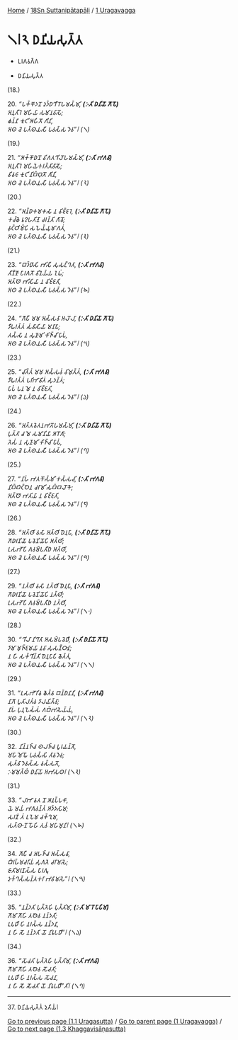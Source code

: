
[Home](/) / [18Sn Suttanipātapāḷi](../../18Sn.md) / [1 Uragavagga](../1.md)

# 𑁧𑁇𑁨 𑀥𑀦𑀺𑀬𑀲𑀼𑀢𑁆𑀢

* 𑀉𑀭𑀕𑀯𑀕𑁆𑀕

* 𑀥𑀦𑀺𑀬𑀲𑀼𑀢𑁆𑀢

(18.)

20\. _“𑀧𑀓𑁆𑀓𑁄𑀤𑀦𑁄 𑀤𑀼𑀤𑁆𑀥𑀔𑀻𑀭𑁄𑀳𑀫𑀲𑁆𑀫𑀺, __(𑀇𑀢𑀺 𑀥𑀦𑀺𑀬𑁄 𑀕𑁄𑀧𑁄)___  
_𑀅𑀦𑀼𑀢𑀻𑀭𑁂 𑀫𑀳𑀺𑀬𑀸 𑀲𑀫𑀸𑀦𑀯𑀸𑀲𑁄;_  
_𑀙𑀦𑁆𑀦𑀸 𑀓𑀼𑀝𑀺 𑀆𑀳𑀺𑀢𑁄 𑀕𑀺𑀦𑀺,_  
_𑀅𑀣 𑀘𑁂 𑀧𑀢𑁆𑀣𑀬𑀲𑀻 𑀧𑀯𑀲𑁆𑀲 𑀤𑁂𑀯”𑁇 (𑁧)_  


(19.)

21\. _“𑀅𑀓𑁆𑀓𑁄𑀥𑀦𑁄 𑀯𑀺𑀕𑀢𑀔𑀺𑀮𑁄𑀳𑀫𑀲𑁆𑀫𑀺, __(𑀇𑀢𑀺 𑀪𑀕𑀯𑀸)___  
_𑀅𑀦𑀼𑀢𑀻𑀭𑁂 𑀫𑀳𑀺𑀬𑁂𑀓𑀭𑀢𑁆𑀢𑀺𑀯𑀸𑀲𑁄;_  
_𑀯𑀺𑀯𑀝𑀸 𑀓𑀼𑀝𑀺 𑀦𑀺𑀩𑁆𑀩𑀼𑀢𑁄 𑀕𑀺𑀦𑀺,_  
_𑀅𑀣 𑀘𑁂 𑀧𑀢𑁆𑀣𑀬𑀲𑀻 𑀧𑀯𑀲𑁆𑀲 𑀤𑁂𑀯”𑁇 (𑁨)_  


(20.)

22\. _“𑀅𑀦𑁆𑀥𑀓𑀫𑀓𑀲𑀸 𑀦 𑀯𑀺𑀚𑁆𑀚𑀭𑁂, __(𑀇𑀢𑀺 𑀥𑀦𑀺𑀬𑁄 𑀕𑁄𑀧𑁄)___  
_𑀓𑀘𑁆𑀙𑁂 𑀭𑀽𑀍𑀳𑀢𑀺𑀡𑁂 𑀘𑀭𑀦𑁆𑀢𑀺 𑀕𑀸𑀯𑁄;_  
_𑀯𑀼𑀝𑁆𑀞𑀺𑀫𑁆𑀧𑀺 𑀲𑀳𑁂𑀬𑁆𑀬𑀼𑀫𑀸𑀕𑀢𑀁,_  
_𑀅𑀣 𑀘𑁂 𑀧𑀢𑁆𑀣𑀬𑀲𑀻 𑀧𑀯𑀲𑁆𑀲 𑀤𑁂𑀯”𑁇 (𑁩)_  


(21.)

23\. _“𑀩𑀤𑁆𑀥𑀸𑀲𑀺 𑀪𑀺𑀲𑀻 𑀲𑀼𑀲𑀗𑁆𑀔𑀢𑀸, __(𑀇𑀢𑀺 𑀪𑀕𑀯𑀸)___  
_𑀢𑀺𑀡𑁆𑀡𑁄 𑀧𑀸𑀭𑀕𑀢𑁄 𑀯𑀺𑀦𑁂𑀬𑁆𑀬 𑀑𑀖𑀁;_  
_𑀅𑀢𑁆𑀣𑁄 𑀪𑀺𑀲𑀺𑀬𑀸 𑀦 𑀯𑀺𑀚𑁆𑀚𑀢𑀺,_  
_𑀅𑀣 𑀘𑁂 𑀧𑀢𑁆𑀣𑀬𑀲𑀻 𑀧𑀯𑀲𑁆𑀲 𑀤𑁂𑀯”𑁇 (𑁪)_  


(22.)

24\. _“𑀕𑁄𑀧𑀻 𑀫𑀫 𑀅𑀲𑁆𑀲𑀯𑀸 𑀅𑀮𑁄𑀮𑀸, __(𑀇𑀢𑀺 𑀥𑀦𑀺𑀬𑁄 𑀕𑁄𑀧𑁄)___  
_𑀤𑀻𑀖𑀭𑀢𑁆𑀢𑀁 𑀲𑀁𑀯𑀸𑀲𑀺𑀬𑀸 𑀫𑀦𑀸𑀧𑀸;_  
_𑀢𑀲𑁆𑀲𑀸 𑀦 𑀲𑀼𑀡𑀸𑀫𑀺 𑀓𑀺𑀜𑁆𑀘𑀺 𑀧𑀸𑀧𑀁,_  
_𑀅𑀣 𑀘𑁂 𑀧𑀢𑁆𑀣𑀬𑀲𑀻 𑀧𑀯𑀲𑁆𑀲 𑀤𑁂𑀯”𑁇 (𑁫)_  


(23.)

25\. _“𑀘𑀺𑀢𑁆𑀢𑀁 𑀫𑀫 𑀅𑀲𑁆𑀲𑀯𑀁 𑀯𑀺𑀫𑀼𑀢𑁆𑀢𑀁, __(𑀇𑀢𑀺 𑀪𑀕𑀯𑀸)___  
_𑀤𑀻𑀖𑀭𑀢𑁆𑀢𑀁 𑀧𑀭𑀺𑀪𑀸𑀯𑀺𑀢𑀁 𑀲𑀼𑀤𑀦𑁆𑀢𑀁;_  
_𑀧𑀸𑀧𑀁 𑀧𑀦 𑀫𑁂 𑀦 𑀯𑀺𑀚𑁆𑀚𑀢𑀺,_  
_𑀅𑀣 𑀘𑁂 𑀧𑀢𑁆𑀣𑀬𑀲𑀻 𑀧𑀯𑀲𑁆𑀲 𑀤𑁂𑀯”𑁇 (𑁬)_  


(24.)

26\. _“𑀅𑀢𑁆𑀢𑀯𑁂𑀢𑀦𑀪𑀢𑁄𑀳𑀫𑀲𑁆𑀫𑀺, __(𑀇𑀢𑀺 𑀥𑀦𑀺𑀬𑁄 𑀕𑁄𑀧𑁄)___  
_𑀧𑀼𑀢𑁆𑀢𑀸 𑀘 𑀫𑁂 𑀲𑀫𑀸𑀦𑀺𑀬𑀸 𑀅𑀭𑁄𑀕𑀸;_  
_𑀢𑁂𑀲𑀁 𑀦 𑀲𑀼𑀡𑀸𑀫𑀺 𑀓𑀺𑀜𑁆𑀘𑀺 𑀧𑀸𑀧𑀁,_  
_𑀅𑀣 𑀘𑁂 𑀧𑀢𑁆𑀣𑀬𑀲𑀻 𑀧𑀯𑀲𑁆𑀲 𑀤𑁂𑀯”𑁇 (𑁭)_  


(25.)

27\. _“𑀦𑀸𑀳𑀁 𑀪𑀢𑀓𑁄𑀲𑁆𑀫𑀺 𑀓𑀲𑁆𑀲𑀘𑀺, __(𑀇𑀢𑀺 𑀪𑀕𑀯𑀸)___  
_𑀦𑀺𑀩𑁆𑀩𑀺𑀝𑁆𑀞𑁂𑀦 𑀘𑀭𑀸𑀫𑀺 𑀲𑀩𑁆𑀩𑀮𑁄𑀓𑁂;_  
_𑀅𑀢𑁆𑀣𑁄 𑀪𑀢𑀺𑀬𑀸 𑀦 𑀯𑀺𑀚𑁆𑀚𑀢𑀺,_  
_𑀅𑀣 𑀘𑁂 𑀧𑀢𑁆𑀣𑀬𑀲𑀻 𑀧𑀯𑀲𑁆𑀲 𑀤𑁂𑀯”𑁇 (𑁮)_  


(26.)

28\. _“𑀅𑀢𑁆𑀣𑀺 𑀯𑀲𑀸 𑀅𑀢𑁆𑀣𑀺 𑀥𑁂𑀦𑀼𑀧𑀸, __(𑀇𑀢𑀺 𑀥𑀦𑀺𑀬𑁄 𑀕𑁄𑀧𑁄)___  
_𑀕𑁄𑀥𑀭𑀡𑀺𑀬𑁄 𑀧𑀯𑁂𑀡𑀺𑀬𑁄𑀧𑀺 𑀅𑀢𑁆𑀣𑀺;_  
_𑀉𑀲𑀪𑁄𑀧𑀺 𑀕𑀯𑀫𑁆𑀧𑀢𑀻𑀥 𑀅𑀢𑁆𑀣𑀺,_  
_𑀅𑀣 𑀘𑁂 𑀧𑀢𑁆𑀣𑀬𑀲𑀻 𑀧𑀯𑀲𑁆𑀲 𑀤𑁂𑀯”𑁇 (𑁯)_  


(27.)

29\. _“𑀦𑀢𑁆𑀣𑀺 𑀯𑀲𑀸 𑀦𑀢𑁆𑀣𑀺 𑀥𑁂𑀦𑀼𑀧𑀸, __(𑀇𑀢𑀺 𑀪𑀕𑀯𑀸)___  
_𑀕𑁄𑀥𑀭𑀡𑀺𑀬𑁄 𑀧𑀯𑁂𑀡𑀺𑀬𑁄𑀧𑀺 𑀦𑀢𑁆𑀣𑀺;_  
_𑀉𑀲𑀪𑁄𑀧𑀺 𑀕𑀯𑀫𑁆𑀧𑀢𑀻𑀥 𑀦𑀢𑁆𑀣𑀺,_  
_𑀅𑀣 𑀘𑁂 𑀧𑀢𑁆𑀣𑀬𑀲𑀻 𑀧𑀯𑀲𑁆𑀲 𑀤𑁂𑀯”𑁇 (𑁧𑁦)_  


(28.)

30\. _“𑀔𑀺𑀮𑀸 𑀦𑀺𑀔𑀸𑀢𑀸 𑀅𑀲𑀫𑁆𑀧𑀯𑁂𑀥𑀻, __(𑀇𑀢𑀺 𑀥𑀦𑀺𑀬𑁄 𑀕𑁄𑀧𑁄)___  
_𑀤𑀸𑀫𑀸 𑀫𑀼𑀜𑁆𑀚𑀫𑀬𑀸 𑀦𑀯𑀸 𑀲𑀼𑀲𑀡𑁆𑀞𑀸𑀦𑀸;_  
_𑀦 𑀳𑀺 𑀲𑀓𑁆𑀔𑀺𑀦𑁆𑀢𑀺 𑀥𑁂𑀦𑀼𑀧𑀸𑀧𑀺 𑀙𑁂𑀢𑁆𑀢𑀼𑀁,_  
_𑀅𑀣 𑀘𑁂 𑀧𑀢𑁆𑀣𑀬𑀲𑀻 𑀧𑀯𑀲𑁆𑀲 𑀤𑁂𑀯”𑁇 (𑁧𑁧)_  


(29.)

31\. _“𑀉𑀲𑀪𑁄𑀭𑀺𑀯 𑀙𑁂𑀢𑁆𑀯 𑀩𑀦𑁆𑀥𑀦𑀸𑀦𑀺, __(𑀇𑀢𑀺 𑀪𑀕𑀯𑀸)___  
_𑀦𑀸𑀕𑁄 𑀧𑀽𑀢𑀺𑀮𑀢𑀁𑀯 𑀤𑀸𑀮𑀬𑀺𑀢𑁆𑀯𑀸;_  
_𑀦𑀸𑀳𑀁 𑀧𑀼𑀦𑀼𑀧𑁂𑀲𑁆𑀲𑀁 𑀕𑀩𑁆𑀪𑀲𑁂𑀬𑁆𑀬𑀁,_  
_𑀅𑀣 𑀘𑁂 𑀧𑀢𑁆𑀣𑀬𑀲𑀻 𑀧𑀯𑀲𑁆𑀲 𑀤𑁂𑀯”𑁇 (𑁧𑁨)_  


(30.)

32\. _𑀦𑀺𑀦𑁆𑀦𑀜𑁆𑀘 𑀣𑀮𑀜𑁆𑀘 𑀧𑀽𑀭𑀬𑀦𑁆𑀢𑁄,_  
_𑀫𑀳𑀸𑀫𑁂𑀖𑁄 𑀧𑀯𑀲𑁆𑀲𑀺 𑀢𑀸𑀯𑀤𑁂𑀯;_  
_𑀲𑀼𑀢𑁆𑀯𑀸 𑀤𑁂𑀯𑀲𑁆𑀲 𑀯𑀲𑁆𑀲𑀢𑁄,_  
_𑀇𑀫𑀫𑀢𑁆𑀣𑀁 𑀥𑀦𑀺𑀬𑁄 𑀅𑀪𑀸𑀲𑀣𑁇 (𑁧𑁩)_  


(31.)

33\. _“𑀮𑀸𑀪𑀸 𑀯𑀢 𑀦𑁄 𑀅𑀦𑀧𑁆𑀧𑀓𑀸,_  
_𑀬𑁂 𑀫𑀬𑀁 𑀪𑀕𑀯𑀦𑁆𑀢𑀁 𑀅𑀤𑁆𑀤𑀲𑀸𑀫;_  
_𑀲𑀭𑀡𑀁 𑀢𑀁 𑀉𑀧𑁂𑀫 𑀘𑀓𑁆𑀔𑀼𑀫,_  
_𑀲𑀢𑁆𑀣𑀸 𑀦𑁄 𑀳𑁄𑀳𑀺 𑀢𑀼𑀯𑀁 𑀫𑀳𑀸𑀫𑀼𑀦𑀺𑁇 (𑁧𑁪)_  


(32.)

34\. _𑀕𑁄𑀧𑀻 𑀘 𑀅𑀳𑀜𑁆𑀘 𑀅𑀲𑁆𑀲𑀯𑀸,_  
_𑀩𑁆𑀭𑀳𑁆𑀫𑀘𑀭𑀺𑀬𑀁 𑀲𑀼𑀕𑀢𑁂 𑀘𑀭𑀸𑀫𑀲𑁂;_  
_𑀚𑀸𑀢𑀺𑀫𑀭𑀡𑀲𑁆𑀲 𑀧𑀸𑀭𑀕𑀽,_  
_𑀤𑀼𑀓𑁆𑀔𑀲𑁆𑀲𑀦𑁆𑀢𑀓𑀭𑀸 𑀪𑀯𑀸𑀫𑀲𑁂”𑁇 (𑁧𑁫)_  


(33.)

35\. _“𑀦𑀦𑁆𑀤𑀢𑀺 𑀧𑀼𑀢𑁆𑀢𑁂𑀳𑀺 𑀧𑀼𑀢𑁆𑀢𑀺𑀫𑀸, __(𑀇𑀢𑀺 𑀫𑀸𑀭𑁄 𑀧𑀸𑀧𑀺𑀫𑀸)___  
_𑀕𑁄𑀫𑀸 𑀕𑁄𑀳𑀺 𑀢𑀣𑁂𑀯 𑀦𑀦𑁆𑀤𑀢𑀺;_  
_𑀉𑀧𑀥𑀻 𑀳𑀺 𑀦𑀭𑀲𑁆𑀲 𑀦𑀦𑁆𑀤𑀦𑀸,_  
_𑀦 𑀳𑀺 𑀲𑁄 𑀦𑀦𑁆𑀤𑀢𑀺 𑀬𑁄 𑀦𑀺𑀭𑀽𑀧𑀥𑀺”𑁇 (𑁧𑁬)_  


(34.)

36\. _“𑀲𑁄𑀘𑀢𑀺 𑀧𑀼𑀢𑁆𑀢𑁂𑀳𑀺 𑀧𑀼𑀢𑁆𑀢𑀺𑀫𑀸, __(𑀇𑀢𑀺 𑀪𑀕𑀯𑀸)___  
_𑀕𑁄𑀫𑀸 𑀕𑁄𑀳𑀺 𑀢𑀣𑁂𑀯 𑀲𑁄𑀘𑀢𑀺;_  
_𑀉𑀧𑀥𑀻 𑀳𑀺 𑀦𑀭𑀲𑁆𑀲 𑀲𑁄𑀘𑀦𑀸,_  
_𑀦 𑀳𑀺 𑀲𑁄 𑀲𑁄𑀘𑀢𑀺 𑀬𑁄 𑀦𑀺𑀭𑀽𑀧𑀥𑀻”𑀢𑀺𑁇 (𑁧𑁭)_  


---

37\. 𑀥𑀦𑀺𑀬𑀲𑀼𑀢𑁆𑀢𑀁 𑀤𑀼𑀢𑀺𑀬𑀁𑁇



[Go to previous page (1.1 Uragasutta)](1.1.md) / [Go to parent page (1 Uragavagga)](../1.md) / [Go to next page (1.3 Khaggavisāṇasutta)](1.3.md)


